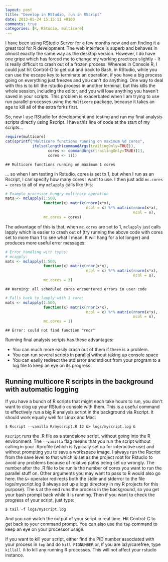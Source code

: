 ```yaml
---
layout: post
title: "Develop in RStudio, run in RScript"
date: 2013-05-24 15:15:11 +0100
comments: true
categories: [R, RStudio, multicore]
---
```


I have been using RStudio Server for a few months now and am finding it a great tool for R development.  The web interface is superb and behaves in almost exactly the same way as the desktop version.  However, I do have one gripe which has forced me to change my working practices slightly - It is really difficult to crash out of a frozen process.  Whereas in Console R, I could just hit Control-D to get out and back to Bash, in RStudio, while you can use the escape key to terminate an operation, if you have a big process going on everything just freezes and you can't do anything.  One way to deal with this is to kill the rstudio process in another terminal, but this kills the whole session, including the editor, and you will lose anything you haven't saved in your scripts.  This problem is exacerbated when I am trying to use run parallel processes using the `Multicore` package, because it takes an age to kill all of the extra forks first.

So, now I use RStudio for development and testing and run my final analysis scripts directly using Rscript.  I have this line of code at the start of my scripts...


```r
require(multicore)
cat(sprintf("Multicore functions running on maximum %d cores",
            ifelse(length(commandArgs(trailingOnly=TRUE)), 
                   cores <- commandArgs(trailingOnly=TRUE)[1],
                   cores <- 1)))
```

```
## Multicore functions running on maximum 1 cores
```


... so when I am testing in Rstudio, cores is set to 1, but when I run as an Rscript, I can specify how many cores I want to use.  I then just add `mc.cores = cores` to all of my `mclapply` calls like this:


```r
# Example processor hungry multicore operation
mats <- mclapply(1:500, 
                 function(x) matrix(rnorm(x*x), 
                                    ncol = x) %*% matrix(rnorm(x*x), 
                                                         ncol = x), 
                 mc.cores = cores)
```


The advantage of this is that, when `mc.cores` are set to 1, `mclapply` just calls lapply which is easier to crash out of (try running the above code with cores set to more than 1 to see what I mean. It will hang for a lot longer) and produces more useful error messages:


```r
# Error handling with typos:
# mcapply:
mats <- mclapply(1:500, 
                 function(x) matrix(rnor(x*x), 
                                    ncol = x) %*% matrix(rnorm(x*x), 
                                                         ncol = x), 
                 mc.cores = 2)
```

```
## Warning: all scheduled cores encountered errors in user code
```

```r
# Falls back to lapply with 1 core:
mats <- mclapply(1:500, 
                 function(x) matrix(rnor(x*x), 
                                    ncol = x) %*% matrix(rnorm(x*x), 
                                                         ncol = x), 
                 mc.cores = 1)
```

```
## Error: could not find function "rnor"
```


Running final analysis scripts has these advantages:

* You can much more easily crash out of them if there is a problem.
* You can run several scripts in parallel without taking up console space
* You can easily redirect the std error and std out from your program to a log file to keep an eye on its progress

Running multicore R scripts in the background with automatic logging
--------------------------------------------------------------------

If you have a bunch of R scripts that might each take hours to run, you don't want to clog up your RStudio console with them. This is a useful command to effectively run a big R analysis script in the background via Rscript.  It should work equally well for Linux and Mac:

```
$ Rscript --vanilla R/myscript.R 12 &> logs/myscript.log &
```

`Rscript` runs the .R file as a standalone script, without going into the R environment.  The `--vanilla` flag means that you run the script without calling in your .Rprofile (which is typically set up for interactive use) and without prompting you to save a workspace image. I always run the Rscript from the save level to that which is set as the project root for Rstudio to avoid any problems because of relative paths being set up wrongly. The number after the .R file to be run is the number of cores you want to run the parallel stuff on.  Other arguments you may want to pass to R would also go here. the `&>` operator redirects both the stdin and stderror to the file logs/myscript.log (I always set up a logs directory in my R projects for this purpose). The `&` at the end runs the process in the background, so you get your bash prompt back while it is running.  Then if you want to check the progress of your script, just type:

```
$ tail -f logs/myscript.log
```

And you can watch the output of your script in real time. Hit Control-C to get back to your command prompt.  You can also use the `top` command to keep an eye on your processor usage.

If you want to kill your script, either find the PID number associated with your process in `top` and do `kill PIDNUMBER` or, if you are lazy/carefree, type `killall R` to kill any running R processes.  This will not affect your rstudio instance.
